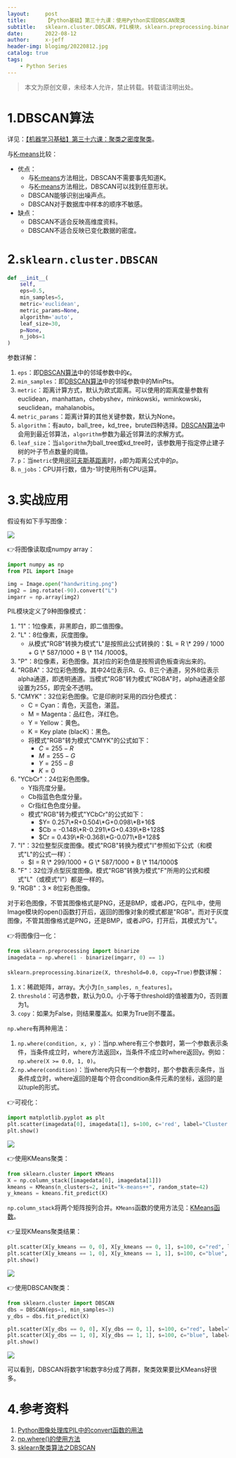 ```yaml
---
layout:     post
title:      【Python基础】第三十九课：使用Python实现DBSCAN聚类
subtitle:   sklearn.cluster.DBSCAN，PIL模块，sklearn.preprocessing.binarize，np.where，np.column_stack
date:       2022-08-12
author:     x-jeff
header-img: blogimg/20220812.jpg
catalog: true
tags:
    - Python Series
---
```

>本文为原创文章，未经本人允许，禁止转载。转载请注明出处。

# 1.DBSCAN算法

详见：[【机器学习基础】第三十六课：聚类之密度聚类](http://shichaoxin.com/2022/04/11/机器学习基础-第三十六课-聚类之密度聚类/)。

与[K-means](http://shichaoxin.com/2022/07/01/Python基础-第三十八课-使用Python实现k-means聚类/)比较：

* 优点：
	* 与[K-means](http://shichaoxin.com/2022/07/01/Python基础-第三十八课-使用Python实现k-means聚类/)方法相比，DBSCAN不需要事先知道K。
	* 与[K-means](http://shichaoxin.com/2022/07/01/Python基础-第三十八课-使用Python实现k-means聚类/)方法相比，DBSCAN可以找到任意形状。
	* DBSCAN能够识别出噪声点。
	* DBSCAN对于数据库中样本的顺序不敏感。
* 缺点：
	* DBSCAN不适合反映高维度资料。
	* DBSCAN不适合反映已变化数据的密度。

# 2.`sklearn.cluster.DBSCAN`

```python
def __init__(
	self, 
	eps=0.5, 
	min_samples=5, 
	metric='euclidean',
	metric_params=None, 
	algorithm='auto', 
	leaf_size=30, 
	p=None,
	n_jobs=1
)
```

参数详解：

1. `eps`：即[DBSCAN算法](http://shichaoxin.com/2022/04/11/机器学习基础-第三十六课-聚类之密度聚类/)中的邻域参数中的$\epsilon$。
2. `min_samples`：即[DBSCAN算法](http://shichaoxin.com/2022/04/11/机器学习基础-第三十六课-聚类之密度聚类/)中的邻域参数中的MinPts。
3. `metric`：距离计算方式，默认为欧式距离。可以使用的距离度量参数有euclidean，manhattan，chebyshev，minkowski，wminkowski，seuclidean，mahalanobis。
4. `metric_params`：距离计算的其他关键参数，默认为None。
5. `algorithm`：有auto，ball\_tree，kd\_tree，brute四种选择。[DBSCAN算法](http://shichaoxin.com/2022/04/11/机器学习基础-第三十六课-聚类之密度聚类/)中会用到最近邻算法，`algorithm`参数为最近邻算法的求解方式。
6. `leaf_size`：当`algorithm`为ball\_tree或kd\_tree时，该参数用于指定停止建子树的叶子节点数量的阈值。
7. `p`：当`metric`使用[闵可夫斯基距离](http://shichaoxin.com/2019/06/30/机器学习基础-第六课-线性回归/#21最小二乘法)时，`p`即为距离公式中的$p$。
8. `n_jobs`：CPU并行数，值为-1时使用所有CPU运算。

# 3.实战应用

假设有如下手写图像：

![](https://github.com/x-jeff/BlogImage/raw/master/PythonSeries/Lesson39/39x1.png)

👉将图像读取成numpy array：

```python
import numpy as np
from PIL import Image

img = Image.open("handwriting.png")
img2 = img.rotate(-90).convert("L")
imgarr = np.array(img2)
```

PIL模块定义了9种图像模式：

1. "1"：1位像素，非黑即白，即二值图像。
2. "L"：8位像素，灰度图像。
	* 从模式"RGB"转换为模式"L"是按照此公式转换的：$L = R \* 299 / 1000 + G \* 587/1000 + B \* 114 /1000$。
3. "P"：8位像素，彩色图像。其对应的彩色值是按照调色板查询出来的。
4. "RGBA"：32位彩色图像。其中24位表示R、G、B三个通道，另外8位表示alpha通道，即透明通道。当模式"RGB"转为模式"RGBA"时，alpha通道全部设置为255，即完全不透明。
5. "CMYK"：32位彩色图像。它是印刷时采用的四分色模式：
	* C = Cyan：青色，天蓝色，湛蓝。
	* M = Magenta：品红色，洋红色。
	* Y = Yellow：黄色。
	* K = Key plate (blacK)：黑色。
	* 将模式"RGB"转为模式"CMYK"的公式如下：
		* $C=255-R$
		* $M=255-G$
		* $Y=255-B$
		* $K=0$
6. "YCbCr"：24位彩色图像。
	* Y指亮度分量。
	* Cb指蓝色色度分量。
	* Cr指红色色度分量。
	* 模式"RGB"转为模式"YCbCr"的公式如下：
		* $Y= 0.257\*R+0.504\*G+0.098\*B+16$
		* $Cb = -0.148\*R-0.291\*G+0.439\*B+128$
		* $Cr = 0.439\*R-0.368\*G-0.071\*B+128$
7. "I"：32位整型灰度图像。模式"RGB"转换为模式"I"参照如下公式（和模式"L"的公式一样）：
	* $I = R \* 299/1000 + G \* 587/1000 + B \* 114/1000$
8. "F"：32位浮点型灰度图像。模式"RGB"转换为模式"F"所用的公式和模式"L"（或模式"I"）都是一样的。
9. "RGB"：$3\times 8$位彩色图像。

对于彩色图像，不管其图像格式是PNG，还是BMP，或者JPG，在PIL中，使用Image模块的open()函数打开后，返回的图像对象的模式都是"RGB"。而对于灰度图像，不管其图像格式是PNG，还是BMP，或者JPG，打开后，其模式为"L"。

👉将图像归一化：

```python
from sklearn.preprocessing import binarize
imagedata = np.where(1 - binarize(imgarr, 0) == 1)
```

`sklearn.preprocessing.binarize(X, threshold=0.0, copy=True)`参数详解：

1. `X`：稀疏矩阵，array。大小为`[n_samples, n_features]`。
2. `threshold`：可选参数，默认为0.0。小于等于threshold的值被置为0，否则置为1。
3. `copy`：如果为False，则结果覆盖`X`。如果为True则不覆盖。

`np.where`有两种用法：

1. `np.where(condition, x, y)`：当np.where有三个参数时，第一个参数表示条件，当条件成立时，where方法返回x，当条件不成立时where返回y。例如：`np.where(X >= 0.0, 1, 0)`。
2. `np.where(condition)`：当where内只有一个参数时，那个参数表示条件，当条件成立时，where返回的是每个符合condition条件元素的坐标，返回的是以tuple的形式。

👉可视化：

```python
import matplotlib.pyplot as plt
plt.scatter(imagedata[0], imagedata[1], s=100, c='red', label="Cluster 1")
plt.show()
```

![](https://github.com/x-jeff/BlogImage/raw/master/PythonSeries/Lesson39/39x2.png)

👉使用KMeans聚类：

```python
from sklearn.cluster import KMeans
X = np.column_stack([imagedata[0], imagedata[1]])
kmeans = KMeans(n_clusters=2, init="k-means++", random_state=42)
y_kmeans = kmeans.fit_predict(X)
```

`np.column_stack`将两个矩阵按列合并。`KMeans`函数的使用方法见：[KMeans函数](http://shichaoxin.com/2022/07/01/Python基础-第三十八课-使用Python实现k-means聚类/#5api介绍)。

👉呈现KMeans聚类结果：

```python
plt.scatter(X[y_kmeans == 0, 0], X[y_kmeans == 0, 1], s=100, c="red", label="Cluster 1")
plt.scatter(X[y_kmeans == 1, 0], X[y_kmeans == 1, 1], s=100, c="blue", label="Cluster 2")
plt.show()
```

![](https://github.com/x-jeff/BlogImage/raw/master/PythonSeries/Lesson39/39x3.png)

👉使用DBSCAN聚类：

```python
from sklearn.cluster import DBSCAN
dbs = DBSCAN(eps=1, min_samples=3)
y_dbs = dbs.fit_predict(X)

plt.scatter(X[y_dbs == 0, 0], X[y_dbs == 0, 1], s=100, c="red", label="Cluster 1")
plt.scatter(X[y_dbs == 1, 0], X[y_dbs == 1, 1], s=100, c="blue", label="Cluster 2")
plt.show()
```

![](https://github.com/x-jeff/BlogImage/raw/master/PythonSeries/Lesson39/39x4.png)

可以看到，DBSCAN将数字1和数字8分成了两群，聚类效果要比KMeans好很多。

# 4.参考资料

1. [Python图像处理库PIL中的convert函数的用法](https://blog.csdn.net/Leon1997726/article/details/109016170)
2. [np.where()的使用方法](https://blog.csdn.net/island1995/article/details/90200151)
3. [sklearn聚类算法之DBSCAN](https://blog.csdn.net/qq_45448654/article/details/120850612)